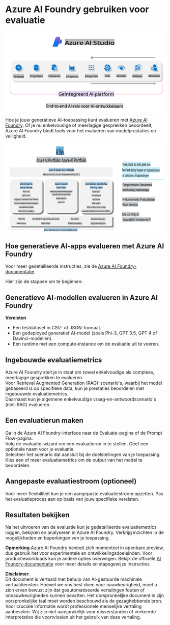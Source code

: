 # **Azure AI Foundry gebruiken voor evaluatie**

![aistudo](../../../../../translated_images/AIFoundry.61da8c74bccc0241ce9a4cb53a170912245871de9235043afcb796ccbc076fdc.nl.png)

Hoe je jouw generatieve AI-toepassing kunt evalueren met [Azure AI Foundry](https://ai.azure.com?WT.mc_id=aiml-138114-kinfeylo). Of je nu enkelvoudige of meerlagige gesprekken beoordeelt, Azure AI Foundry biedt tools voor het evalueren van modelprestaties en veiligheid.

![aistudo](../../../../../translated_images/AIPortfolio.5aaa2b25e9157624a4542fe041d66a96a1c1ec6007e4e5aadd926c6ec8ce18b3.nl.png)

## Hoe generatieve AI-apps evalueren met Azure AI Foundry
Voor meer gedetailleerde instructies, zie de [Azure AI Foundry-documentatie](https://learn.microsoft.com/azure/ai-studio/how-to/evaluate-generative-ai-app?WT.mc_id=aiml-138114-kinfeylo).

Hier zijn de stappen om te beginnen:

## Generatieve AI-modellen evalueren in Azure AI Foundry

**Vereisten**

- Een testdataset in CSV- of JSON-formaat.
- Een gedeployed generatief AI-model (zoals Phi-3, GPT 3.5, GPT 4 of Davinci-modellen).
- Een runtime met een compute-instance om de evaluatie uit te voeren.

## Ingebouwde evaluatiemetrics

Azure AI Foundry stelt je in staat om zowel enkelvoudige als complexe, meerlagige gesprekken te evalueren.  
Voor Retrieval Augmented Generation (RAG)-scenario's, waarbij het model gebaseerd is op specifieke data, kun je prestaties beoordelen met ingebouwde evaluatiemetrics.  
Daarnaast kun je algemene enkelvoudige vraag-en-antwoordscenario's (niet-RAG) evalueren.

## Een evaluatierun maken

Ga in de Azure AI Foundry-interface naar de Evaluate-pagina of de Prompt Flow-pagina.  
Volg de evaluatie-wizard om een evaluatierun in te stellen. Geef een optionele naam voor je evaluatie.  
Selecteer het scenario dat aansluit bij de doelstellingen van je toepassing.  
Kies een of meer evaluatiemetrics om de output van het model te beoordelen.

## Aangepaste evaluatiestroom (optioneel)

Voor meer flexibiliteit kun je een aangepaste evaluatiestroom opzetten. Pas het evaluatieproces aan op basis van jouw specifieke vereisten.

## Resultaten bekijken

Na het uitvoeren van de evaluatie kun je gedetailleerde evaluatiemetrics loggen, bekijken en analyseren in Azure AI Foundry. Verkrijg inzichten in de mogelijkheden en beperkingen van je toepassing.

**Opmerking** Azure AI Foundry bevindt zich momenteel in openbare preview, dus gebruik het voor experimentele en ontwikkelingsdoeleinden. Voor productieworkloads kun je andere opties overwegen. Bekijk de officiële [AI Foundry-documentatie](https://learn.microsoft.com/azure/ai-studio/?WT.mc_id=aiml-138114-kinfeylo) voor meer details en stapsgewijze instructies.

**Disclaimer**:  
Dit document is vertaald met behulp van AI-gestuurde machinale vertaaldiensten. Hoewel we ons best doen voor nauwkeurigheid, moet u zich ervan bewust zijn dat geautomatiseerde vertalingen fouten of onnauwkeurigheden kunnen bevatten. Het oorspronkelijke document in zijn oorspronkelijke taal moet worden beschouwd als de gezaghebbende bron. Voor cruciale informatie wordt professionele menselijke vertaling aanbevolen. Wij zijn niet aansprakelijk voor misverstanden of verkeerde interpretaties die voortvloeien uit het gebruik van deze vertaling.
